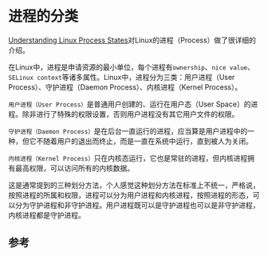 # 进程的分类

[Understanding Linux Process States](https://access.redhat.com/sites/default/files/attachments/processstates_20120831.pdf)对Linux的进程（Process）做了很详细的介绍。

在Linux中，进程是申请资源的最小单位，每个进程有`ownership`、`nice value`、`SELinux context`等诸多属性。Linux中，进程分为三类：用户进程（User Process）、守护进程（Daemon Process）、内核进程（Kernel Process）。

`用户进程（User Process）`是普通用户创建的、运行在用户态（User Space）的进程。除非进行了特殊的权限设置，否则用户进程没有其它用户文件的权限。

`守护进程（Daemon Process）`是在后台一直运行的进程，应当算是用户进程中的一种，但它不随着用户的退出而终止，而是一直在系统中运行，直到被人为关闭。

`内核进程（Kernel Process）`只在内核态运行，它也是常驻的进程，但内核进程拥有最高权限，可以访问所有的内核数据。

这是通常提到的三种划分方法，个人感觉这种划分方法在标准上不统一，严格说，按照进程的所属和权限，进程可以分为用户进程和内核进程，按照进程的形态，可以分为守护进程和非守护进程。用户进程既可以是守护进程也可以是非守护进程，内核进程都是守护进程。

## 参考
